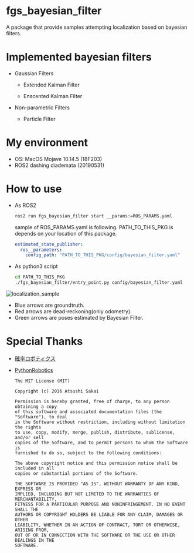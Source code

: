 # fgs_bayesian_filter

A package that provide samples attempting localization based on bayesian filters.

# Implemented bayesian filters

- Gaussian Filters

  - Extended Kalman Filter

  - Enscented Kalman Filter

- Non-parametric Filters

  - Particle Filter

# My environment

- OS: MacOS Mojave 10.14.5 (18F203)
- ROS2 dashing diademata (20190531)

# How to use

- As ROS2

  ```bash
  ros2 run fgs_bayesian_filter start __params:=ROS_PARAMS.yaml
  ```

  sample of ROS_PARAMS.yaml is following.
  PATH_TO_THIS_PKG is depends on your location of this package.

  ```yaml
  estimated_state_publisher:
    ros__parameters:
      config_path: "PATH_TO_THIS_PKG/config/bayesian_filter.yaml"
  ```

- As python3 script

  ```bash
  cd PATH_TO_THIS_PKG
  ./fgs_bayesian_filter/entry_point.py config/bayesian_filter.yaml
  ```

![localization_sample](https://github.com/wiki/fugashy/fgs_bayesian_filter/images/ekf.gif)

- Blue arrows are groundtruth.
- Red arrows are dead-reckoning(only odometry).
- Green arrows are poses estimated by Bayesian Filter.

# Special Thanks

- [確率ロボティクス](https://book.mynavi.jp/ec/products/detail/id=37337)

- [PythonRobotics](https://github.com/AtsushiSakai/PythonRobotics)

  ```
  The MIT License (MIT)

  Copyright (c) 2016 Atsushi Sakai

  Permission is hereby granted, free of charge, to any person obtaining a copy
  of this software and associated documentation files (the "Software"), to deal
  in the Software without restriction, including without limitation the rights
  to use, copy, modify, merge, publish, distribute, sublicense, and/or sell
  copies of the Software, and to permit persons to whom the Software is
  furnished to do so, subject to the following conditions:

  The above copyright notice and this permission notice shall be included in all
  copies or substantial portions of the Software.

  THE SOFTWARE IS PROVIDED "AS IS", WITHOUT WARRANTY OF ANY KIND, EXPRESS OR
  IMPLIED, INCLUDING BUT NOT LIMITED TO THE WARRANTIES OF MERCHANTABILITY,
  FITNESS FOR A PARTICULAR PURPOSE AND NONINFRINGEMENT. IN NO EVENT SHALL THE
  AUTHORS OR COPYRIGHT HOLDERS BE LIABLE FOR ANY CLAIM, DAMAGES OR OTHER
  LIABILITY, WHETHER IN AN ACTION OF CONTRACT, TORT OR OTHERWISE, ARISING FROM,
  OUT OF OR IN CONNECTION WITH THE SOFTWARE OR THE USE OR OTHER DEALINGS IN THE
  SOFTWARE.
  ```

